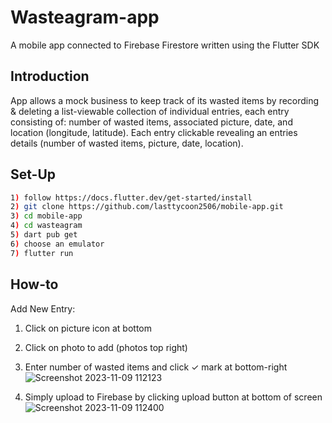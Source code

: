 # Wasteagram-app
A mobile app connected to Firebase Firestore written using the Flutter SDK
## Introduction
App allows a mock business to keep track of its wasted items by recording & deleting a list-viewable collection of individual entries, each entry consisting of: number of wasted items, associated picture, date, and location (longitude, latitude). Each entry clickable revealing an entries details (number of wasted items, picture, date, location). 
## Set-Up
```bash
1) follow https://docs.flutter.dev/get-started/install
2) git clone https://github.com/lasttycoon2506/mobile-app.git
3) cd mobile-app
4) cd wasteagram
5) dart pub get
6) choose an emulator
7) flutter run
```
## How-to
Add New Entry:
1) Click on picture icon at bottom

<!---  <img src="C:\Users\werob\Pictures\Screenshots\Screenshot 2023-11-09 111200.png" height="200rm" align="right"> --->

2) Click on photo to add (photos top right)


4) Enter number of wasted items and click ✓ mark at bottom-right
![Screenshot 2023-11-09 112123](https://github.com/lasttycoon2506/mobile-app/assets/114425878/b380c8ea-95af-4668-8ffe-7198da3c132e)
5) Simply upload to Firebase by clicking upload button at bottom of screen
![Screenshot 2023-11-09 112400](https://github.com/lasttycoon2506/mobile-app/assets/114425878/e2629c61-acd1-425e-950f-3bac34dbc284)


